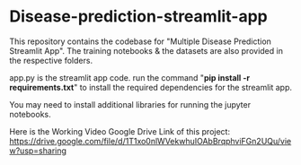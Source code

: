 # Disease-prediction-streamlit-app
This repository contains the codebase for "Multiple Disease Prediction Streamlit App". The training notebooks &amp; the datasets are also provided in the respective folders. 

app.py is the streamlit app code.
run the command "**pip install -r requirements.txt**" to install the required dependencies for the streamlit app.

You may need to install additional libraries for running the jupyter notebooks.

Here is the Working Video Google Drive Link of this project: 
https://drive.google.com/file/d/1T1xo0nlWVekwhuIOAbBrqphviFGn2UQu/view?usp=sharing
